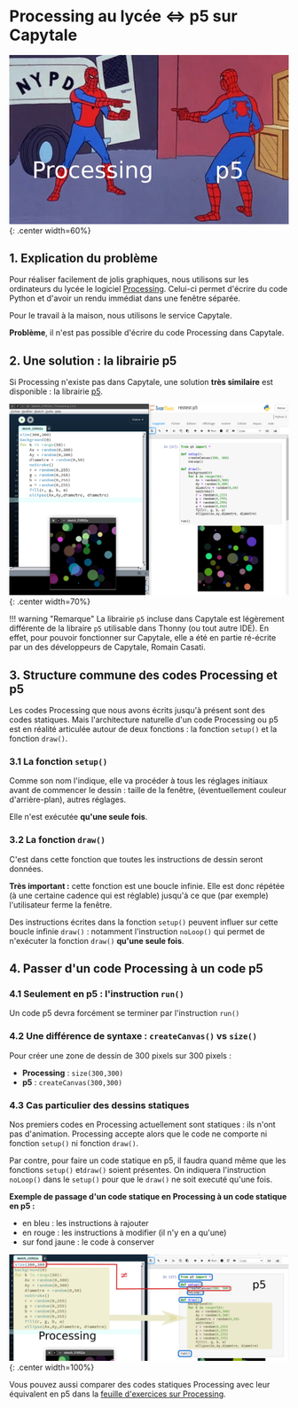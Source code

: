 # Processing au lycée ⇔ p5 sur Capytale

![image](data/meme_p5.png){: .center width=60%}

## 1. Explication du problème
Pour réaliser facilement de jolis graphiques, nous utilisons sur les ordinateurs du lycée le logiciel [Processing](../4_Processing/cours).
Celui-ci permet d'écrire du code Python et d'avoir un rendu immédiat dans une fenêtre séparée.

Pour le travail à la maison, nous utilisons le service Capytale. 

**Problème**, il n'est pas possible d'écrire du code Processing dans Capytale.



## 2. Une solution : la librairie p5
Si Processing n'existe pas dans Capytale, une solution **très similaire** est disponible : la librairie [p5](https://p5.readthedocs.io/).



![image](data/leftright.png){: .center width=70%}

!!! warning  "Remarque"
    La librairie ```p5``` incluse dans Capytale est légèrement différente de la libraire ```p5``` utilisable dans Thonny (ou tout autre IDE). En effet, pour pouvoir fonctionner sur Capytale, elle a été en partie ré-écrite par un des développeurs de Capytale, Romain Casati.


## 3. Structure commune des codes Processing et p5

Les codes Processing que nous avons écrits jusqu'à présent sont des codes statiques. Mais l'architecture naturelle d'un code Processing ou p5 est en réalité articulée autour de deux fonctions : la fonction ```setup()``` et la fonction ```draw()```.

### 3.1 La fonction ```setup()```
Comme son nom l'indique, elle va procéder à tous les réglages initiaux avant de commencer le dessin : taille de la fenêtre, (éventuellement couleur d'arrière-plan), autres réglages. 

Elle n'est exécutée **qu'une seule fois**.

### 3.2 La fonction ```draw()```
C'est dans cette fonction que toutes les instructions de dessin seront données.

**Très important :** cette fonction est une boucle infinie. Elle est donc répétée (à une certaine cadence qui est réglable) jusqu'à ce que (par exemple) l'utilisateur ferme la fenêtre.

Des instructions écrites dans la fonction ```setup()``` peuvent influer sur cette boucle infinie  ```draw()``` : notamment l'instruction ```noLoop()``` qui permet de n'exécuter la fonction ```draw()``` **qu'une seule fois**.


## 4. Passer d'un code Processing à un code p5

### 4.1 Seulement en p5 : l'instruction ```run()```
Un code p5 devra forcément se terminer par l'instruction ```run()```
### 4.2 Une différence de syntaxe : ```createCanvas()``` vs ```size()```
Pour créer une zone de dessin de 300 pixels sur 300 pixels :

- **Processing** : ```size(300,300)```
- **p5** : ```createCanvas(300,300)```  

### 4.3 Cas particulier des dessins statiques

Nos premiers codes en Processing actuellement sont statiques : ils n'ont pas d'animation. Processing accepte alors que le code ne comporte ni fonction ```setup()``` ni fonction ```draw()```.

Par contre, pour faire un code statique en p5, il faudra quand même que les fonctions ```setup()``` et```draw()``` soient présentes. On indiquera l'instruction ```noLoop()``` dans le ```setup()``` pour que le ```draw()``` ne soit executé qu'une fois.

**Exemple de passage d'un code statique en Processing à un code statique en p5 :**

- en bleu : les instructions à rajouter
- en rouge : les instructions à modifier (il n'y en a qu'une)
- sur fond jaune : le code à conserver

![image](data/diff.png){: .center width=100%}

Vous pouvez aussi comparer des codes statiques Processing avec leur équivalent en p5 dans la [feuille d'exercices sur Processing](../../../T1_Demarrer_en_Python/1.2_Boucle_for/exos_processing/).